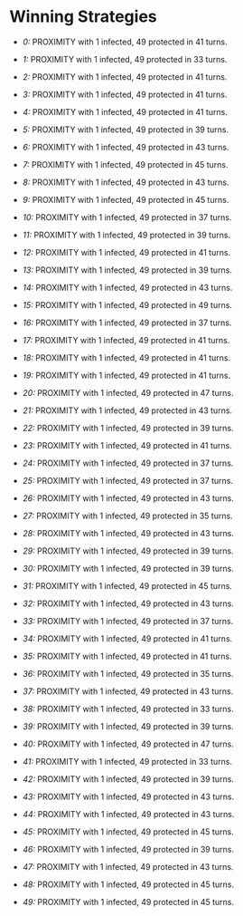 # Winning Strategies

* _0:_ PROXIMITY with 1 infected, 49 protected in 41 turns.


* _1:_ PROXIMITY with 1 infected, 49 protected in 33 turns.


* _2:_ PROXIMITY with 1 infected, 49 protected in 41 turns.


* _3:_ PROXIMITY with 1 infected, 49 protected in 41 turns.


* _4:_ PROXIMITY with 1 infected, 49 protected in 41 turns.


* _5:_ PROXIMITY with 1 infected, 49 protected in 39 turns.


* _6:_ PROXIMITY with 1 infected, 49 protected in 43 turns.


* _7:_ PROXIMITY with 1 infected, 49 protected in 45 turns.


* _8:_ PROXIMITY with 1 infected, 49 protected in 43 turns.


* _9:_ PROXIMITY with 1 infected, 49 protected in 45 turns.


* _10:_ PROXIMITY with 1 infected, 49 protected in 37 turns.


* _11:_ PROXIMITY with 1 infected, 49 protected in 39 turns.


* _12:_ PROXIMITY with 1 infected, 49 protected in 41 turns.


* _13:_ PROXIMITY with 1 infected, 49 protected in 39 turns.


* _14:_ PROXIMITY with 1 infected, 49 protected in 43 turns.


* _15:_ PROXIMITY with 1 infected, 49 protected in 49 turns.


* _16:_ PROXIMITY with 1 infected, 49 protected in 37 turns.


* _17:_ PROXIMITY with 1 infected, 49 protected in 41 turns.


* _18:_ PROXIMITY with 1 infected, 49 protected in 41 turns.


* _19:_ PROXIMITY with 1 infected, 49 protected in 41 turns.


* _20:_ PROXIMITY with 1 infected, 49 protected in 47 turns.


* _21:_ PROXIMITY with 1 infected, 49 protected in 43 turns.


* _22:_ PROXIMITY with 1 infected, 49 protected in 39 turns.


* _23:_ PROXIMITY with 1 infected, 49 protected in 41 turns.


* _24:_ PROXIMITY with 1 infected, 49 protected in 37 turns.


* _25:_ PROXIMITY with 1 infected, 49 protected in 37 turns.


* _26:_ PROXIMITY with 1 infected, 49 protected in 43 turns.


* _27:_ PROXIMITY with 1 infected, 49 protected in 35 turns.


* _28:_ PROXIMITY with 1 infected, 49 protected in 43 turns.


* _29:_ PROXIMITY with 1 infected, 49 protected in 39 turns.


* _30:_ PROXIMITY with 1 infected, 49 protected in 39 turns.


* _31:_ PROXIMITY with 1 infected, 49 protected in 45 turns.


* _32:_ PROXIMITY with 1 infected, 49 protected in 43 turns.


* _33:_ PROXIMITY with 1 infected, 49 protected in 37 turns.


* _34:_ PROXIMITY with 1 infected, 49 protected in 41 turns.


* _35:_ PROXIMITY with 1 infected, 49 protected in 41 turns.


* _36:_ PROXIMITY with 1 infected, 49 protected in 35 turns.


* _37:_ PROXIMITY with 1 infected, 49 protected in 43 turns.


* _38:_ PROXIMITY with 1 infected, 49 protected in 33 turns.


* _39:_ PROXIMITY with 1 infected, 49 protected in 39 turns.


* _40:_ PROXIMITY with 1 infected, 49 protected in 47 turns.


* _41:_ PROXIMITY with 1 infected, 49 protected in 33 turns.


* _42:_ PROXIMITY with 1 infected, 49 protected in 39 turns.


* _43:_ PROXIMITY with 1 infected, 49 protected in 43 turns.


* _44:_ PROXIMITY with 1 infected, 49 protected in 43 turns.


* _45:_ PROXIMITY with 1 infected, 49 protected in 45 turns.


* _46:_ PROXIMITY with 1 infected, 49 protected in 39 turns.


* _47:_ PROXIMITY with 1 infected, 49 protected in 43 turns.


* _48:_ PROXIMITY with 1 infected, 49 protected in 45 turns.


* _49:_ PROXIMITY with 1 infected, 49 protected in 45 turns.


